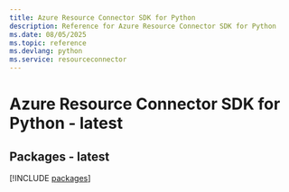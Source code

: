 ```yaml
---
title: Azure Resource Connector SDK for Python
description: Reference for Azure Resource Connector SDK for Python
ms.date: 08/05/2025
ms.topic: reference
ms.devlang: python
ms.service: resourceconnector
---
```

# Azure Resource Connector SDK for Python - latest
## Packages - latest
[!INCLUDE [packages](resource-connector-index.md)]